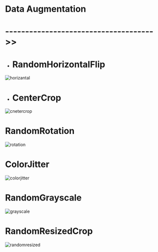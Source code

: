 # Data Augmentation 


# ------------------------------------->>

* # RandomHorizontalFlip

![horizantal](https://github.com/Ibrokhim7755/DL_Class_projects/assets/89033710/1e2c8c9b-58b3-4b1e-92a1-8bccedcca6f6)

* # CenterCrop

![cnetercrop](https://github.com/Ibrokhim7755/DL_Class_projects/assets/89033710/65b4c304-8ded-44f0-b486-28a46af1548f)

# RandomRotation

![rotation](https://github.com/Ibrokhim7755/DL_Class_projects/assets/89033710/52e59ce5-fd88-4b89-8ae5-0e9d17809737)

# ColorJitter
![colorjitter](https://github.com/Ibrokhim7755/DL_Class_projects/assets/89033710/049f8880-d482-490e-b117-d4cf2855bc4a)

# RandomGrayscale
![grayscale](https://github.com/Ibrokhim7755/DL_Class_projects/assets/89033710/9efdabae-9c48-4ca9-b7b5-799acb551ba1)

# RandomResizedCrop
![randomresized](https://github.com/Ibrokhim7755/DL_Class_projects/assets/89033710/b5d1d22f-5658-405b-8041-7e1992c8139b)
